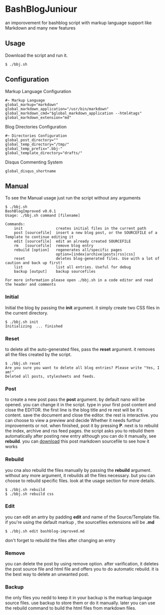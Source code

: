 BashBlogJuniour
============

an imporovement for bashblog script with markup language support like Markdown and many new features

## Usage

Download the script and run it.

    $ ./bbj.sh

## Configuration

Markup Language Configuration

    #~ Markup Language
    global_markup="markdown"
    global_markdown_application="/usr/bin/markdown"
    global_markdown_cmd="$global_markdown_application --html4tags"
    global_markdown_extension="md"
    
Blog Directories Configuration

    #~ Directories Configuration
    global_post_directory=""
    global_temp_directory="/tmp/"
    global_temp_prefix=".bbj-"
    global_template_directory="drafts/"

Disqus Commenting System

	global_disqus_shortname


## Manual

To see the Manual usage just run the script without any arguments

    $ ./bbj.sh
    BashBlogImproved v0.0.1
    Usage: ./bbj.sh command [filename]
    
    Commands:
		init               creates initial files in the current path
		post [sourcefile]  insert a new blog post, or the SOURCEFILE of a Template to continue editing it
		edit [sourcefile]  edit an already created SOURCEFILE
		rm   [sourcefile]  remove blog entry
		rebuild [option]   regenerates all/specific pages
						   option=[index|archive|posts|rss|css]
		reset              deletes blog-generated files. Use with a lot of caution and back up first!
		list               list all entries. Useful for debug
		backup [output]    backup sourcefiles
    
    For more information please open ./bbj.sh in a code editor and read the header and comments

### Initial

Initial the blog by passing the **init** argument. it simply create two CSS files in the current directory.

    $ ./bbj.sh init
    Initializing  ... finished

### Reset

to delete all the auto-generated files, pass the **reset** argument. it removes all the files created by the script.

    $ ./bbj.sh reset
    Are you sure you want to delete all blog entries? Please write "Yes, I am!"
    Deleted all posts, stylesheets and feeds.

### Post

to create a new post pass the **post** argument. by default nano will be opened. you can change it in the script.
type in your first post content and close the EDITOR. the first line is the blog title and re rest will be
it's content. save the document and close the editor. the rest is interactive. you can choose to view a preview
and decide Whether it needs furthur improvements or not. when finished, post it by pressing **P**. next is to rebuild
the index, archive and rss feed pages. the script asks you to rebuild them automatically after posting new entry although you can do it manually, see **rebuild**.
you can [download](bashblog-improved.md) this post markdown sourcefile to see how it works 

### Rebuild

you cna also rebuild the files manually by passing the **rebuild** argument. without any more argument, it
rebuilds all the files necessary. but you can choose to rebuild specific files. look at the usage section for more details.

    $ ./bbj.sh rebuild
    $ ./bbj.sh rebuild css

### Edit

you can edit an antry by padding **edit** and name of the  Source/Template file. if you're using the default markup
, the sourcefiles extensions will be **.md**

    $ ./bbj.sh edit bashblog-improved.md

don't forget to rebuild the files after changing an entry

### Remove

you can delete the post by using remove option. after varification, it deletes the post source file and html file and
offers you to do automatic rebuild. it is the best way to delete an unwanted post.

### Backup

the only files you nedd to keep it in your backup is the markup language source files. use backup to store them
or do it manually. later you can use the rebuild command to build the html files from markdown files.


